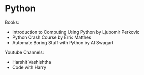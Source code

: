 # Python

Books:
* Introduction to Computing Using Python by Ljubomir Perkovic
* Python Crash Course by Erric Matthes
* Automate Boring Stuff with Python by AI Swagart

Youtube Channels:
* Harshit Vashishtha
* Code with Harry
